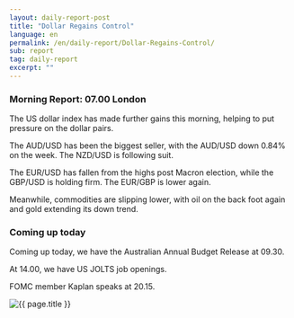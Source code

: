 ```yaml
---
layout: daily-report-post
title: "Dollar Regains Control"
language: en
permalink: /en/daily-report/Dollar-Regains-Control/
sub: report
tag: daily-report
excerpt: ""
---
```

### Morning Report: 07.00 London

The US dollar index has made further gains this morning, helping to put pressure on the dollar pairs. 

The AUD/USD has been the biggest seller, with the AUD/USD down 0.84% on the week. The NZD/USD is following suit. 

The EUR/USD has fallen from the highs post Macron election, while the GBP/USD is holding firm. The EUR/GBP is lower again. 

Meanwhile, commodities are slipping lower, with oil on the back foot again and gold extending its down trend. 


### Coming up today

Coming up today, we have the Australian Annual Budget Release at 09.30. 

At 14.00, we have US JOLTS job openings. 

FOMC member Kaplan speaks at 20.15.

<p><img src="{{ "/assets/images/daily-report/2017-05-09_07-34-39.jpg" | relative_url }}" alt="{{ page.title }}" title="{{ page.title }}"></p>